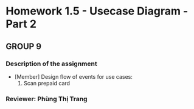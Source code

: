 ﻿# Homework 1.5 - Usecase Diagram - Part 2 #
## GROUP 9 ##

### Description of the assignment ###
* [Member] Design flow of events for use cases:
    1. Scan prepaid card

### Reviewer: **Phùng Thị Trang**  ###


